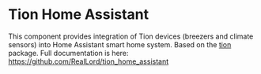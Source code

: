 # Tion Home Assistant
This component provides integration of Tion devices (breezers and climate sensors) into Home Assistant smart home system. Based on the [tion](https://github.com/airens/tion) package. Full documentation is here: <https://github.com/RealLord/tion_home_assistant>
